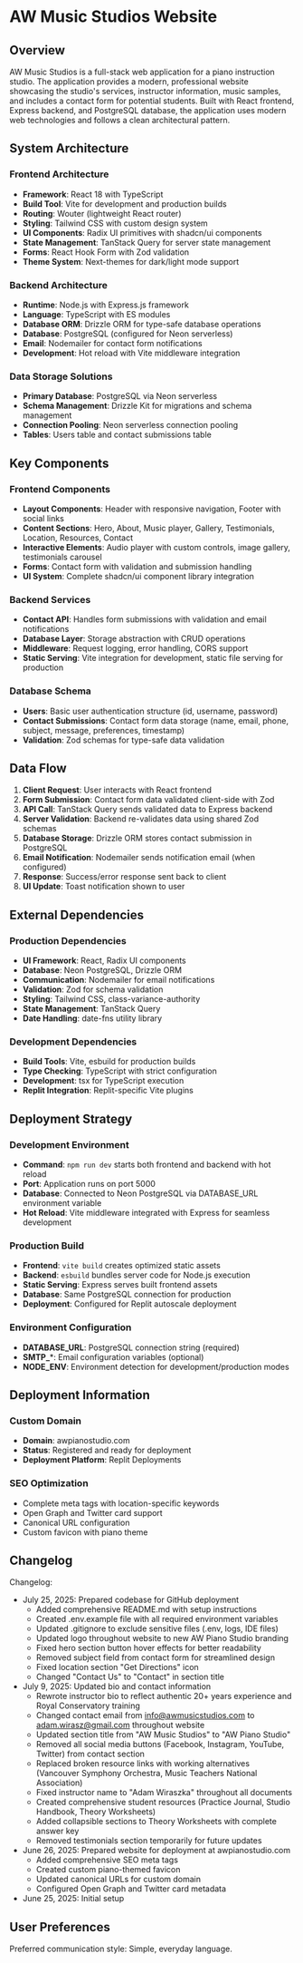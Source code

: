 # AW Music Studios Website

## Overview

AW Music Studios is a full-stack web application for a piano instruction studio. The application provides a modern, professional website showcasing the studio's services, instructor information, music samples, and includes a contact form for potential students. Built with React frontend, Express backend, and PostgreSQL database, the application uses modern web technologies and follows a clean architectural pattern.

## System Architecture

### Frontend Architecture
- **Framework**: React 18 with TypeScript
- **Build Tool**: Vite for development and production builds
- **Routing**: Wouter (lightweight React router)
- **Styling**: Tailwind CSS with custom design system
- **UI Components**: Radix UI primitives with shadcn/ui components
- **State Management**: TanStack Query for server state management
- **Forms**: React Hook Form with Zod validation
- **Theme System**: Next-themes for dark/light mode support

### Backend Architecture
- **Runtime**: Node.js with Express.js framework
- **Language**: TypeScript with ES modules
- **Database ORM**: Drizzle ORM for type-safe database operations
- **Database**: PostgreSQL (configured for Neon serverless)
- **Email**: Nodemailer for contact form notifications
- **Development**: Hot reload with Vite middleware integration

### Data Storage Solutions
- **Primary Database**: PostgreSQL via Neon serverless
- **Schema Management**: Drizzle Kit for migrations and schema management
- **Connection Pooling**: Neon serverless connection pooling
- **Tables**: Users table and contact submissions table

## Key Components

### Frontend Components
- **Layout Components**: Header with responsive navigation, Footer with social links
- **Content Sections**: Hero, About, Music player, Gallery, Testimonials, Location, Resources, Contact
- **Interactive Elements**: Audio player with custom controls, image gallery, testimonials carousel
- **Forms**: Contact form with validation and submission handling
- **UI System**: Complete shadcn/ui component library integration

### Backend Services
- **Contact API**: Handles form submissions with validation and email notifications
- **Database Layer**: Storage abstraction with CRUD operations
- **Middleware**: Request logging, error handling, CORS support
- **Static Serving**: Vite integration for development, static file serving for production

### Database Schema
- **Users**: Basic user authentication structure (id, username, password)
- **Contact Submissions**: Contact form data storage (name, email, phone, subject, message, preferences, timestamp)
- **Validation**: Zod schemas for type-safe data validation

## Data Flow

1. **Client Request**: User interacts with React frontend
2. **Form Submission**: Contact form data validated client-side with Zod
3. **API Call**: TanStack Query sends validated data to Express backend
4. **Server Validation**: Backend re-validates data using shared Zod schemas
5. **Database Storage**: Drizzle ORM stores contact submission in PostgreSQL
6. **Email Notification**: Nodemailer sends notification email (when configured)
7. **Response**: Success/error response sent back to client
8. **UI Update**: Toast notification shown to user

## External Dependencies

### Production Dependencies
- **UI Framework**: React, Radix UI components
- **Database**: Neon PostgreSQL, Drizzle ORM
- **Communication**: Nodemailer for email notifications
- **Validation**: Zod for schema validation
- **Styling**: Tailwind CSS, class-variance-authority
- **State Management**: TanStack Query
- **Date Handling**: date-fns utility library

### Development Dependencies
- **Build Tools**: Vite, esbuild for production builds
- **Type Checking**: TypeScript with strict configuration
- **Development**: tsx for TypeScript execution
- **Replit Integration**: Replit-specific Vite plugins

## Deployment Strategy

### Development Environment
- **Command**: `npm run dev` starts both frontend and backend with hot reload
- **Port**: Application runs on port 5000
- **Database**: Connected to Neon PostgreSQL via DATABASE_URL environment variable
- **Hot Reload**: Vite middleware integrated with Express for seamless development

### Production Build
- **Frontend**: `vite build` creates optimized static assets
- **Backend**: `esbuild` bundles server code for Node.js execution
- **Static Serving**: Express serves built frontend assets
- **Database**: Same PostgreSQL connection for production
- **Deployment**: Configured for Replit autoscale deployment

### Environment Configuration
- **DATABASE_URL**: PostgreSQL connection string (required)
- **SMTP_***: Email configuration variables (optional)
- **NODE_ENV**: Environment detection for development/production modes

## Deployment Information

### Custom Domain
- **Domain**: awpianostudio.com
- **Status**: Registered and ready for deployment
- **Deployment Platform**: Replit Deployments

### SEO Optimization
- Complete meta tags with location-specific keywords
- Open Graph and Twitter card support
- Canonical URL configuration
- Custom favicon with piano theme

## Changelog

Changelog:
- July 25, 2025: Prepared codebase for GitHub deployment
  - Added comprehensive README.md with setup instructions
  - Created .env.example file with all required environment variables  
  - Updated .gitignore to exclude sensitive files (.env, logs, IDE files)
  - Updated logo throughout website to new AW Piano Studio branding
  - Fixed hero section button hover effects for better readability
  - Removed subject field from contact form for streamlined design
  - Fixed location section "Get Directions" icon
  - Changed "Contact Us" to "Contact" in section title
- July 9, 2025: Updated bio and contact information
  - Rewrote instructor bio to reflect authentic 20+ years experience and Royal Conservatory training
  - Changed contact email from info@awmusicstudios.com to adam.wirasz@gmail.com throughout website
  - Updated section title from "AW Music Studios" to "AW Piano Studio"
  - Removed all social media buttons (Facebook, Instagram, YouTube, Twitter) from contact section
  - Replaced broken resource links with working alternatives (Vancouver Symphony Orchestra, Music Teachers National Association)
  - Fixed instructor name to "Adam Wiraszka" throughout all documents
  - Created comprehensive student resources (Practice Journal, Studio Handbook, Theory Worksheets)
  - Added collapsible sections to Theory Worksheets with complete answer key
  - Removed testimonials section temporarily for future updates
- June 26, 2025: Prepared website for deployment at awpianostudio.com
  - Added comprehensive SEO meta tags
  - Created custom piano-themed favicon
  - Updated canonical URLs for custom domain
  - Configured Open Graph and Twitter card metadata
- June 25, 2025: Initial setup

## User Preferences

Preferred communication style: Simple, everyday language.